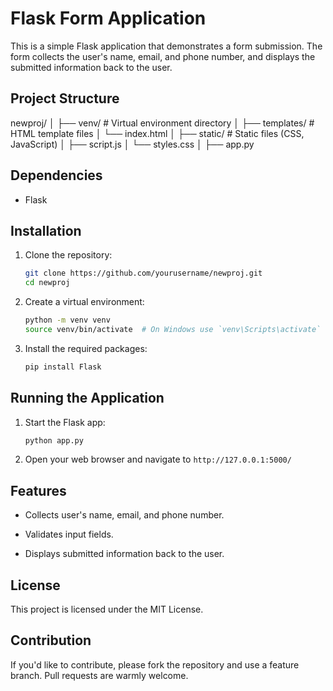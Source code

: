 # Flask Form Application

This is a simple Flask application that demonstrates a form submission. The form collects the user's name, email, and phone number, and displays the submitted information back to the user.

## Project Structure
newproj/
│
├── venv/                # Virtual environment directory
│
├── templates/           # HTML template files
│   └── index.html
│
├── static/              # Static files (CSS, JavaScript)
│   ├── script.js
│   └── styles.css
│
├── app.py 

## Dependencies

- Flask

## Installation

1. Clone the repository:
    ```sh
    git clone https://github.com/yourusername/newproj.git
    cd newproj
    ```

2. Create a virtual environment:
    ```sh
    python -m venv venv
    source venv/bin/activate  # On Windows use `venv\Scripts\activate`
    ```

3. Install the required packages:
    ```sh
    pip install Flask
    ```

## Running the Application

1. Start the Flask app:
    ```sh
    python app.py
    ```

2. Open your web browser and navigate to `http://127.0.0.1:5000/`

## Features 
* Collects user's name, email, and phone number.

* Validates input fields.

* Displays submitted information back to the user.

## License

This project is licensed under the MIT License.

## Contribution

If you'd like to contribute, please fork the repository and use a feature branch. Pull requests are warmly welcome.

